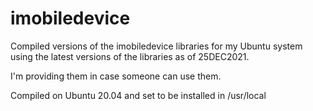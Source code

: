# imobiledevice
Compiled versions of the imobiledevice libraries for my Ubuntu system using the latest versions of the libraries as of 25DEC2021.

I'm providing them in case someone can use them.

Compiled on Ubuntu 20.04 and set to be installed in /usr/local
